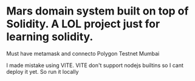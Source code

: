 # Mars domain system built on top of Solidity. A LOL project just for learning solidity.

Must have metamask and connecto Polygon Testnet Mumbai

I made mistake using VITE. VITE don't support nodejs builtins so I cant deploy it yet.
So run it locally
